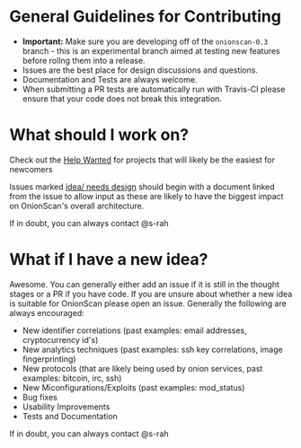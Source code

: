 # General Guidelines for Contributing

* **Important:** Make sure you are developing off of the `onionscan-0.3` branch - this is an experimental branch aimed at testing new features before rollng them into a release.
* Issues are the best place for design discussions and questions. 
* Documentation and Tests are always welcome.
* When submitting a PR tests are automatically run with Travis-CI please ensure that your code does not break this integration.


# What should I work on?

Check out the [Help Wanted](https://./issues?q=is%3Aissue+is%3Aopen+label%3A%22help+wanted%22) for projects that will likely be the easiest for newcomers

Issues marked [idea/ needs design](https://./issues?q=is%3Aissue+is%3Aopen+label%3A%22idea+%2F+needs+design%22) should begin with a document linked from the issue to allow input as these are likely to have the biggest impact on OnionScan's overall architecture.

If in doubt, you can always contact @s-rah

# What if I have a new idea?

Awesome. You can generally either add an issue if it is still in the thought stages or a PR if you have code. If you are unsure about whether a new idea is suitable for OnionScan please open an issue. Generally the following are always encouraged:

* New identifier correlations (past examples: email addresses, cryptocurrency id's)
* New analytics techniques (past examples: ssh key correlations, image fingerprinting)
* New protocols (that are likely being used by onion services, past examples: bitcoin, irc, ssh)
* New Miconfigurations/Exploits (past examples: mod_status)
* Bug fixes
* Usability Improvements
* Tests and Documentation 

If in doubt, you can always contact @s-rah
